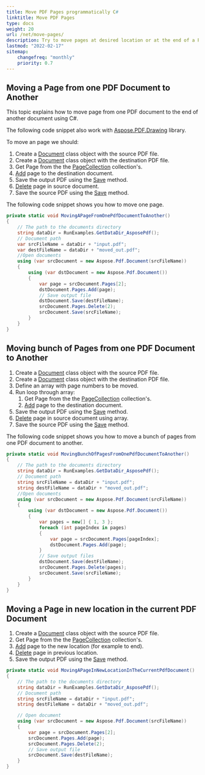 ```yaml
---
title: Move PDF Pages programmatically C#
linktitle: Move PDF Pages
type: docs
weight: 20
url: /net/move-pages/
description: Try to move pages at desired location or at the end of a PDF file using Aspose.PDF for .NET.
lastmod: "2022-02-17"
sitemap:
    changefreq: "monthly"
    priority: 0.7
---
```

<script type="application/ld+json">
{
    "@context": "https://schema.org",
    "@type": "TechArticle",
    "headline": "Move PDF Pages programmatically C#",
    "alternativeHeadline": "Programmatically Rearrange PDF Pages with .NET",
    "abstract": "Aspose.PDF for .NET introduces a powerful new feature that allows users to programmatically move PDF pages between documents or rearrange them within the same document. This functionality enhances PDF manipulation capabilities by enabling developers to insert pages at designated locations and effortlessly manage page organization while maintaining document integrity",
    "author": {
        "@type": "Person",
        "name": "Anastasiia Holub",
        "givenName": "Anastasiia",
        "familyName": "Holub",
        "url": "https://www.linkedin.com/in/anastasiia-holub-750430225/"
    },
    "genre": "pdf document generation",
    "wordcount": "668",
    "proficiencyLevel": "Beginner",
    "publisher": {
        "@type": "Organization",
        "name": "Aspose.PDF for .NET",
        "url": "https://products.aspose.com/pdf",
        "logo": "https://www.aspose.cloud/templates/aspose/img/products/pdf/aspose_pdf-for-net.svg",
        "alternateName": "Aspose",
        "sameAs": [
            "https://facebook.com/aspose.pdf/",
            "https://twitter.com/asposepdf",
            "https://www.youtube.com/channel/UCmV9sEg_QWYPi6BJJs7ELOg/featured",
            "https://www.linkedin.com/company/aspose",
            "https://stackoverflow.com/questions/tagged/aspose",
            "https://aspose.quora.com/",
            "https://aspose.github.io/"
        ],
        "contactPoint": [
            {
                "@type": "ContactPoint",
                "telephone": "+1 903 306 1676",
                "contactType": "sales",
                "areaServed": "US",
                "availableLanguage": "en"
            },
            {
                "@type": "ContactPoint",
                "telephone": "+44 141 628 8900",
                "contactType": "sales",
                "areaServed": "GB",
                "availableLanguage": "en"
            },
            {
                "@type": "ContactPoint",
                "telephone": "+61 2 8006 6987",
                "contactType": "sales",
                "areaServed": "AU",
                "availableLanguage": "en"
            }
        ]
    },
    "url": "/net/move-pages/",
    "mainEntityOfPage": {
        "@type": "WebPage",
        "@id": "/net/move-pages/"
    },
    "dateModified": "2024-11-26",
    "description": "Try to move pages at desired location or at the end of a PDF file using Aspose.PDF for .NET."
}
</script>

## Moving a Page from one PDF Document to Another

This topic explains how to move page from one PDF document to the end of another document using C#.

The following code snippet also work with [Aspose.PDF.Drawing](/pdf/net/drawing/) library.

To move an page we should:

1. Create a [Document](https://reference.aspose.com/pdf/net/aspose.pdf/document) class object with the source PDF file.
1. Create a [Document](https://reference.aspose.com/pdf/net/aspose.pdf/document) class object with the destination PDF file.
1. Get Page from the the [PageCollection](https://reference.aspose.com/pdf/net/aspose.pdf/pagecollection) collection's.
1. [Add](https://reference.aspose.com/pdf/net/aspose.pdf.pagecollection/add/methods/1) page to the destination document.
1. Save the output PDF using the [Save](https://reference.aspose.com/pdf/net/aspose.pdf.document/save/methods/4) method.
1. [Delete](https://reference.aspose.com/pdf/net/aspose.pdf.pagecollection/delete/methods/1) page in source document.
1. Save the source PDF using the [Save](https://reference.aspose.com/pdf/net/aspose.pdf.document/save/methods/4) method.

The following code snippet shows you how to move one page.

```csharp
private static void MovingAPageFromOnePdfDocumentToAnother()
{
    // The path to the documents directory
    string dataDir = RunExamples.GetDataDir_AsposePdf();
    // Document path
    var srcFileName = dataDir + "input.pdf";
    var destFileName = dataDir + "moved_out.pdf";
    //Open documents
    using (var srcDocument = new Aspose.Pdf.Document(srcFileName))
    {
        using (var dstDocument = new Aspose.Pdf.Document())
        {
            var page = srcDocument.Pages[2];
            dstDocument.Pages.Add(page);
            // Save output file
            dstDocument.Save(destFileName);
            srcDocument.Pages.Delete(2);
            srcDocument.Save(srcFileName);
        }
    }
}
```

## Moving bunch of Pages from one PDF Document to Another

1. Create a [Document](https://reference.aspose.com/pdf/net/aspose.pdf/document) class object with the source PDF file.
1. Create a [Document](https://reference.aspose.com/pdf/net/aspose.pdf/document) class object with the destination PDF file.
1. Define an array with page numbers to be moved.
1. Run loop through array:
    1. Get Page from the the [PageCollection](https://reference.aspose.com/pdf/net/aspose.pdf/pagecollection) collection's.
    1. [Add](https://reference.aspose.com/pdf/net/aspose.pdf.pagecollection/add/methods/1) page to the destination document.
1. Save the output PDF using the [Save](https://reference.aspose.com/pdf/net/aspose.pdf.document/save/methods/4) method.
1. [Delete](https://reference.aspose.com/pdf/net/aspose.pdf.pagecollection/delete/methods/2) page in source document using array.
1. Save the source PDF using the [Save](https://reference.aspose.com/pdf/net/aspose.pdf.document/save/methods/4) method.

The following code snippet shows you how to move a bunch of pages from one PDF document to another.

```csharp
private static void MovingBunchOfPagesFromOnePdfDocumentToAnother()
{
    // The path to the documents directory
    string dataDir = RunExamples.GetDataDir_AsposePdf();
    // Document path
    string srcFileName = dataDir + "input.pdf";
    string destFileName = dataDir + "moved_out.pdf";
    //Open documents
    using (var srcDocument = new Aspose.Pdf.Document(srcFileName))
    {
        using (var dstDocument = new Aspose.Pdf.Document())
        {
            var pages = new[] { 1, 3 };
            foreach (int pageIndex in pages)
            {
                var page = srcDocument.Pages[pageIndex];
                dstDocument.Pages.Add(page);
            }
            // Save output files
            dstDocument.Save(destFileName);
            srcDocument.Pages.Delete(pages);
            srcDocument.Save(srcFileName);
        }
    }
}
```

## Moving a Page in new location in the current PDF Document

1. Create a [Document](https://reference.aspose.com/pdf/net/aspose.pdf/document) class object with the source PDF file.
1. Get Page from the the [PageCollection](https://reference.aspose.com/pdf/net/aspose.pdf/pagecollection) collection's.
1. [Add](https://reference.aspose.com/pdf/net/aspose.pdf.pagecollection/add/methods/1) page to the new location (for example to end).
1. [Delete](https://reference.aspose.com/pdf/net/aspose.pdf.pagecollection/delete/methods/1) page in previous location.
1. Save the output PDF using the [Save](https://reference.aspose.com/pdf/net/aspose.pdf.document/save/methods/4) method.

```csharp
private static void MovingAPageInNewLocationInTheCurrentPdfDocument()
{
    // The path to the documents directory
    string dataDir = RunExamples.GetDataDir_AsposePdf();
    // Document path
    string srcFileName = dataDir + "input.pdf";
    string destFileName = dataDir + "moved_out.pdf";

    // Open document
    using (var srcDocument = new Aspose.Pdf.Document(srcFileName))
    {
        var page = srcDocument.Pages[2];
        srcDocument.Pages.Add(page);
        srcDocument.Pages.Delete(2);
        // Save output file
        srcDocument.Save(destFileName);
    }
}
```

<script type="application/ld+json">
{
    "@context": "http://schema.org",
    "@type": "SoftwareApplication",
    "name": "Aspose.PDF for .NET Library",
    "image": "https://www.aspose.cloud/templates/aspose/img/products/pdf/aspose_pdf-for-net.svg",
    "url": "https://www.aspose.com/",
    "publisher": {
        "@type": "Organization",
        "name": "Aspose.PDF",
        "url": "https://products.aspose.com/pdf",
        "logo": "https://www.aspose.cloud/templates/aspose/img/products/pdf/aspose_pdf-for-net.svg",
        "alternateName": "Aspose",
        "sameAs": [
            "https://facebook.com/aspose.pdf/",
            "https://twitter.com/asposepdf",
            "https://www.youtube.com/channel/UCmV9sEg_QWYPi6BJJs7ELOg/featured",
            "https://www.linkedin.com/company/aspose",
            "https://stackoverflow.com/questions/tagged/aspose",
            "https://aspose.quora.com/",
            "https://aspose.github.io/"
        ],
        "contactPoint": [
            {
                "@type": "ContactPoint",
                "telephone": "+1 903 306 1676",
                "contactType": "sales",
                "areaServed": "US",
                "availableLanguage": "en"
            },
            {
                "@type": "ContactPoint",
                "telephone": "+44 141 628 8900",
                "contactType": "sales",
                "areaServed": "GB",
                "availableLanguage": "en"
            },
            {
                "@type": "ContactPoint",
                "telephone": "+61 2 8006 6987",
                "contactType": "sales",
                "areaServed": "AU",
                "availableLanguage": "en"
            }
        ]
    },
    "offers": {
        "@type": "Offer",
        "price": "1199",
        "priceCurrency": "USD"
    },
    "applicationCategory": "PDF Manipulation Library for .NET",
    "downloadUrl": "https://www.nuget.org/packages/Aspose.PDF/",
    "operatingSystem": "Windows, MacOS, Linux",
    "screenshot": "https://docs.aspose.com/pdf/net/create-pdf-document/screenshot.png",
    "softwareVersion": "2022.1",
    "aggregateRating": {
        "@type": "AggregateRating",
        "ratingValue": "5",
        "ratingCount": "16"
    }
}
</script>
